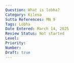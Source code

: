 ```yaml
---
Question: What is lobha?
Category: Kilesa
Sutta References: MN 9
Tags: Lobha
Date Entered: March 14, 2025
Review Status: Not started
Level: 
Priority: 
Number: 
Draft: true
---
```


